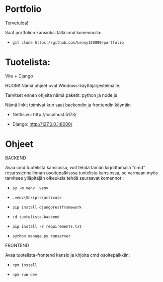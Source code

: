 # Portfolio

Tervetuloa!

Saat portfolion kansioksi tällä cmd komennolla:

- `git clone https://github.com/Lenny120000/portfolio`

# Tuotelista:

Vite + Django

HUOM! Nämä ohjeet ovat Windows-käyttöjärjestelmälle.

Tarvitset ennen ohjeita nämä paketit: python ja node.js

Nämä linkit toimivat kun saat backendin ja frontendin käyntiin

  - Nettisivu: http://localhost:5173/

  - Django: http://127.0.0.1:8000/

# Ohjeet

BACKEND

Avaa cmd tuotelista kansiossa, voit tehdä tämän kirjoittamalla "cmd" resurssienhallinnan osoitepalkisssa tuotelista kansiossa, se varmaan myös tarvitsee ylläpitäjän oikeuksia tehdä seuraavat komennot : 

  - `py -m venv .venv`

  - `.venv\Scripts\activate`

  - `pip install djangorestframework`

  - `cd tuotelista-backend`

  - `pip install -r requirements.txt`

  - `python manage.py runserver`


FRONTEND

Avaa tuotelista-frontend kansio ja kirjoita cmd osoitepalkkiin:

  - `npm install`

  - `npm run dev`
